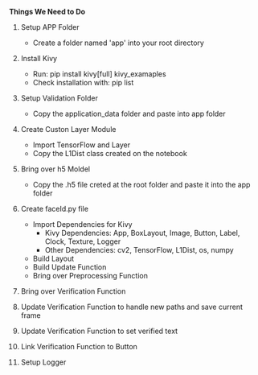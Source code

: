 **Things We Need to Do**

1. Setup APP Folder
    * Create a folder named 'app' into your root directory
2. Install Kivy
    * Run: pip install kivy[full] kivy_examaples
    * Check installation with: pip list
3. Setup Validation Folder
    * Copy the application_data folder and paste into app folder
4. Create Custon Layer Module
    * Import TensorFlow and Layer
    * Copy the L1Dist class created on the notebook
5. Bring over h5 Moldel
    * Copy the .h5 file creted at the root folder and paste it into the app folder

6. Create faceId.py file
    * Import Dependencies for Kivy
        - Kivy Dependencies: App, BoxLayout, Image, Button, Label, Clock, Texture, Logger
        - Other Dependencies: cv2, TensorFlow, L1Dist, os, numpy
    * Build Layout
    * Build Update Function
    * Bring over Preprocessing Function

10. Bring over Verification Function
11. Update Verification Function to handle new paths and save current frame
12. Update Verification Function to set verified text
13. Link Verification Function to Button
14. Setup Logger 
